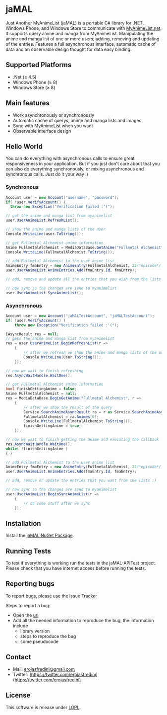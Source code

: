 # jaMAL
Just Another MyAnimeList (jaMAL) is a portable C# library for .NET, Windows Phone, and Windows Store to communicate with [MyAnimeList.net](http://myanimelist.net/). It supports query anime and manga from MyAnimeList. Manipulating the anime and manga list of one or more users; adding, removing and updating of the entries. Features a full asynchronous interface, automatic cache of data and an observable design thought for data easy binding.

## Supported Platforms

* .Net (≥ 4.5)
* Windows Phone (≥ 8)
* Windows Store (≥ 8)

## Main features

* Work asynchronously or synchronously
* Automatic cache of querys, anime and manga lists and images
* Sync with MyAnimeList when you want
* Observable interface design

## Hello World
You can do everything with asynchronous calls to ensure great responsiveness in your application. But if you just don't care about that you can also do everything synchronously, or mixing asynchronous and synchronous calls. Just do it your way :)

### Synchronous
```C#
Account user = new Account("username", "password");
if( !user.VerifyAccount() )
  throw new Exception("Verification failed :'(");

// get the anime and manga list from myanimelist
user.UserAnimeList.RefreshList();

// show the anime and manga lists of the user
Console.WriteLine(user.ToString());

// get Fullmetal Alchemist anime information
Anime FullmetalAlchemist = MediaDataBase.GetAnime("Fullmetal Alchemist");
Console.WriteLine(FullmetalAlchemist.ToString());

// add Fullmetal Alchemist to the user anime list
AnimeEntry fmaEntry = new AnimeEntry(FullmetalAlchemist, 22/*episode*/, MediaEntry.EntryStatus.Currently);
user.UserAnimeList.AnimeEntries.Add(fmaEntry.Id, fmaEntry);

// add, remove and update all the entries that you wish from the lists :)

// now sync so the changes are send to myanimelist
user.UserAnimeList.SyncAnimeList();
```

### Asynchronous
```C#
Account user = new Account("jaMALTestAccount", "jaMALTestAccount");
if( !user.VerifyAccount() )
    throw new Exception("Verification failed :'(");

IAsyncResult res = null;
// gets the anime and manga list from myanimelist
res = user.UserAnimeList.BeginRefreshList(r =>
    {
        // after we refresh we show the anime and manga lists of the user
        Console.WriteLine(user.ToString());
    });

// now we wait to finish refreshing
res.AsyncWaitHandle.WaitOne();

// get Fullmetal Alchemist anime information
bool finishGettingAnime = false;
Anime FullmetalAlchemist = null;
res = MediaDataBase.BeginGetAnime("Fullmetal Alchemist", r =>
    {
        // after we show the result of the query
        Service.SearchAnimeAsyncResult ra = r as Service.SearchAnimeAsyncResult;
        FullmetalAlchemist = ra.Animes[0];
        Console.WriteLine(FullmetalAlchemist.ToString());
        finishGettingAnime = true;
    });

// now we wait to finish getting the anime and executing the callback
res.AsyncWaitHandle.WaitOne();
while( !finishGettingAnime )
{ }

// add Fullmetal Alchemist to the user anime list
AnimeEntry fmaEntry = new AnimeEntry(FullmetalAlchemist, 22/*episode*/, MediaEntry.EntryStatus.Currently);
user.UserAnimeList.AnimeEntries.Add(fmaEntry.Id, fmaEntry);

// add, remove or update the entries that you want from the lists :)

// now sync so the changes are send to myanimelist
user.UserAnimeList.BeginSyncAnimeList(r =>
    {
        // do some stuff after we sync
    });
```

## Installation
Install the [jaMAL NuGet Package](https://www.nuget.org/packages/jaMAL/).

## Running Tests
To test if everything is working run the tests in the jaMAL-APITest project. Please check that you have internet access before running the tests.

## Reporting bugs
To report bugs, please use the [Issue Tracker](https://github.com/bobxiv/jaMAL/issues)

Steps to report a bug:
* Open the [url](https://github.com/bobxiv/jaMAL/issues/new)
* Add all the needed information to reproduce the bug, the information include
    * library version
    * steps to reproduce the bug
    * some pseudocode

## Contact

* Mail: erojasfredini@gmail.com
* Twitter: [https://twitter.com/erojasfredini](https://twitter.com/erojasfredini)

## License
This software is release under [LGPL](http://www.gnu.org/licenses/lgpl.html).
